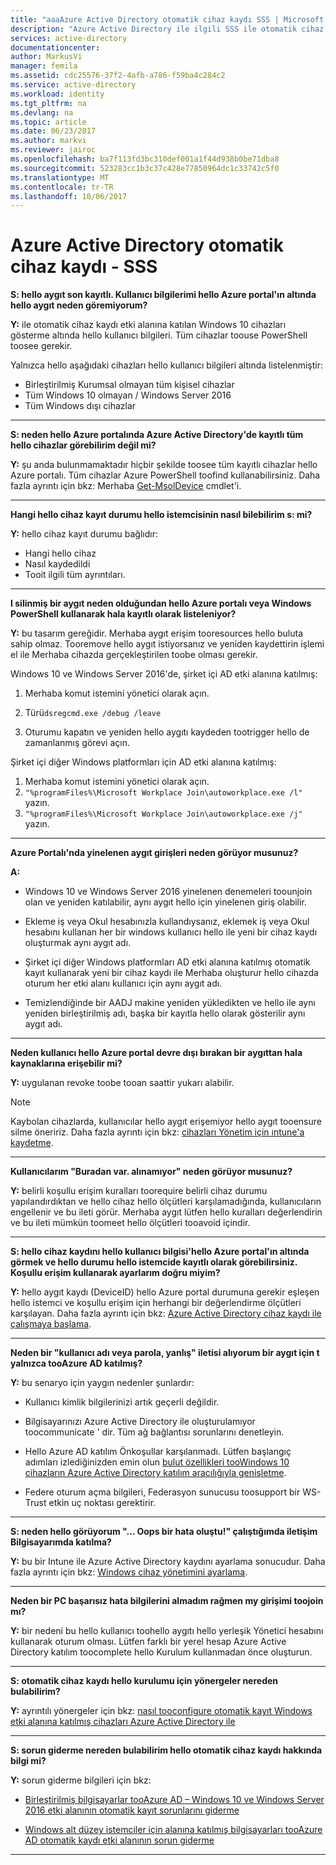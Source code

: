 ```yaml
---
title: "aaaAzure Active Directory otomatik cihaz kaydı SSS | Microsoft Docs"
description: "Azure Active Directory ile ilgili SSS ile otomatik cihaz kaydı."
services: active-directory
documentationcenter: 
author: MarkusVi
manager: femila
ms.assetid: cdc25576-37f2-4afb-a786-f59ba4c284c2
ms.service: active-directory
ms.workload: identity
ms.tgt_pltfrm: na
ms.devlang: na
ms.topic: article
ms.date: 06/23/2017
ms.author: markvi
ms.reviewer: jairoc
ms.openlocfilehash: ba7f113fd3bc310def001a1f44d938b0be71dba8
ms.sourcegitcommit: 523283cc1b3c37c428e77850964dc1c33742c5f0
ms.translationtype: MT
ms.contentlocale: tr-TR
ms.lasthandoff: 10/06/2017
---
```

# <a name="azure-active-directory-automatic-device-registration-faq"></a>Azure Active Directory otomatik cihaz kaydı - SSS

**S: hello aygıt son kayıtlı. Kullanıcı bilgilerimi hello Azure portal'ın altında hello aygıt neden göremiyorum?**

**Y:** ile otomatik cihaz kaydı etki alanına katılan Windows 10 cihazları gösterme altında hello kullanıcı bilgileri.
Tüm cihazlar toouse PowerShell toosee gerekir. 

Yalnızca hello aşağıdaki cihazları hello kullanıcı bilgileri altında listelenmiştir:

- Birleştirilmiş Kurumsal olmayan tüm kişisel cihazlar 
- Tüm Windows 10 olmayan / Windows Server 2016 
- Tüm Windows dışı cihazlar 

---

**S: neden hello Azure portalında Azure Active Directory'de kayıtlı tüm hello cihazlar görebilirim değil mi?** 

**Y:** şu anda bulunmamaktadır hiçbir şekilde toosee tüm kayıtlı cihazlar hello Azure portalı. Tüm cihazlar Azure PowerShell toofind kullanabilirsiniz. Daha fazla ayrıntı için bkz: Merhaba [Get-MsolDevice](/powershell/module/msonline/get-msoldevice?view=azureadps-1.0) cmdlet'i.

--- 

**Hangi hello cihaz kayıt durumu hello istemcisinin nasıl bilebilirim s: mi?**

**Y:** hello cihaz kayıt durumu bağlıdır:

- Hangi hello cihaz
- Nasıl kaydedildi 
- Tooit ilgili tüm ayrıntıları. 
 

---

**I silinmiş bir aygıt neden olduğundan hello Azure portalı veya Windows PowerShell kullanarak hala kayıtlı olarak listeleniyor?**

**Y:** bu tasarım gereğidir. Merhaba aygıt erişim tooresources hello buluta sahip olmaz. Tooremove hello aygıt istiyorsanız ve yeniden kaydettirin işlemi el ile Merhaba cihazda gerçekleştirilen toobe olması gerekir. 

Windows 10 ve Windows Server 2016'de, şirket içi AD etki alanına katılmış:

1.  Merhaba komut istemini yönetici olarak açın.

2.  Türü`dsregcmd.exe /debug /leave`

3.  Oturumu kapatın ve yeniden hello aygıtı kaydeden tootrigger hello de zamanlanmış görevi açın. 

Şirket içi diğer Windows platformları için AD etki alanına katılmış:

1.  Merhaba komut istemini yönetici olarak açın.
2.  `"%programFiles%\Microsoft Workplace Join\autoworkplace.exe /l"` yazın.
3.  `"%programFiles%\Microsoft Workplace Join\autoworkplace.exe /j"` yazın.

---

**Azure Portalı'nda yinelenen aygıt girişleri neden görüyor musunuz?**

**A:**

-   Windows 10 ve Windows Server 2016 yinelenen denemeleri toounjoin olan ve yeniden katılabilir, aynı aygıt hello için yinelenen giriş olabilir. 

-   Ekleme iş veya Okul hesabınızla kullandıysanız, eklemek iş veya Okul hesabını kullanan her bir windows kullanıcı hello ile yeni bir cihaz kaydı oluşturmak aynı aygıt adı.

-   Şirket içi diğer Windows platformları AD etki alanına katılmış otomatik kayıt kullanarak yeni bir cihaz kaydı ile Merhaba oluşturur hello cihazda oturum her etki alanı kullanıcı için aynı aygıt adı. 

-   Temizlendiğinde bir AADJ makine yeniden yükledikten ve hello ile aynı yeniden birleştirilmiş adı, başka bir kayıtla hello olarak gösterilir aynı aygıt adı.

---

**Neden kullanıcı hello Azure portal devre dışı bırakan bir aygıttan hala kaynaklarına erişebilir mi?**

**Y:** uygulanan revoke toobe tooan saattir yukarı alabilir.

>[!Note] 
>Kaybolan cihazlarda, kullanıcılar hello aygıt erişemiyor hello aygıt tooensure silme öneririz. Daha fazla ayrıntı için bkz: [cihazları Yönetim için ıntune'a kaydetme](https://docs.microsoft.com/intune/deploy-use/enroll-devices-in-microsoft-intune). 


---

**Kullanıcılarım "Buradan var. alınamıyor" neden görüyor musunuz?**

**Y:** belirli koşullu erişim kuralları toorequire belirli cihaz durumu yapılandırdıktan ve hello cihaz hello ölçütleri karşılamadığında, kullanıcıların engellenir ve bu ileti görür. Merhaba aygıt lütfen hello kuralları değerlendirin ve bu ileti mümkün toomeet hello ölçütleri tooavoid içindir.

---


**S: hello cihaz kaydını hello kullanıcı bilgisi'hello Azure portal'ın altında görmek ve hello durumu hello istemcide kayıtlı olarak görebilirsiniz. Koşullu erişim kullanarak ayarlarım doğru miyim?**

**Y:** hello aygıt kaydı (DeviceID) hello Azure portal durumuna gerekir eşleşen hello istemci ve koşullu erişim için herhangi bir değerlendirme ölçütleri karşılayan. Daha fazla ayrıntı için bkz: [Azure Active Directory cihaz kaydı ile çalışmaya başlama](active-directory-device-registration.md).

---

**Neden bir "kullanıcı adı veya parola, yanlış" iletisi alıyorum bir aygıt için t yalnızca tooAzure AD katılmış?**

**Y:** bu senaryo için yaygın nedenler şunlardır:

- Kullanıcı kimlik bilgilerinizi artık geçerli değildir.

- Bilgisayarınızı Azure Active Directory ile oluşturulamıyor toocommunicate ' dir. Tüm ağ bağlantısı sorunlarını denetleyin.

- Hello Azure AD katılım Önkoşullar karşılanmadı. Lütfen başlangıç adımları izlediğinizden emin olun [bulut özellikleri tooWindows 10 cihazların Azure Active Directory katılım aracılığıyla genişletme](active-directory-azureadjoin-overview.md).  

- Federe oturum açma bilgileri, Federasyon sunucusu toosupport bir WS-Trust etkin uç noktası gerektirir. 

---

**S: neden hello görüyorum "... Oops bir hata oluştu!" çalıştığımda iletişim Bilgisayarımda katılma?**

**Y:** bu bir Intune ile Azure Active Directory kaydını ayarlama sonucudur. Daha fazla ayrıntı için bkz: [Windows cihaz yönetimini ayarlama](https://docs.microsoft.com/intune/deploy-use/set-up-windows-device-management-with-microsoft-intune#azure-active-directory-enrollment).  

---

**Neden bir PC başarısız hata bilgilerini almadım rağmen my girişimi toojoin mı?**

**Y:** bir nedeni bu hello kullanıcı toohello aygıtı hello yerleşik Yönetici hesabını kullanarak oturum olması. Lütfen farklı bir yerel hesap Azure Active Directory katılım toocomplete hello Kurulum kullanmadan önce oluşturun. 

---

**S: otomatik cihaz kaydı hello kurulumu için yönergeler nereden bulabilirim?**

**Y:** ayrıntılı yönergeler için bkz: [nasıl tooconfigure otomatik kayıt Windows etki alanına katılmış cihazları Azure Active Directory ile](active-directory-conditional-access-automatic-device-registration-setup.md)

---

**S: sorun giderme nereden bulabilirim hello otomatik cihaz kaydı hakkında bilgi mi?**

**Y:** sorun giderme bilgileri için bkz:

- [Birleştirilmiş bilgisayarlar tooAzure AD – Windows 10 ve Windows Server 2016 etki alanının otomatik kayıt sorunlarını giderme](active-directory-device-registration-troubleshoot-windows.md)

- [Windows alt düzey istemciler için alanına katılmış bilgisayarları tooAzure AD otomatik kaydı etki alanının sorun giderme](active-directory-device-registration-troubleshoot-windows-legacy.md)
 
---

